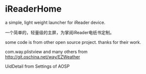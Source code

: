 # iReaderHome

a simple, light weight launcher for iReader device.

一个简单的，轻量级的主屏，为掌阅iReader电纸书定制。



some code is from other open source project. thanks for their work.

com.way.plistview and many others from
http://git.oschina.net/way/EZWeather

UidDetail from Settings of AOSP
